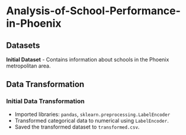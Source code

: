 # Analysis-of-School-Performance-in-Phoenix
## Datasets

**Initial Dataset** - Contains information about schools in the Phoenix metropolitan area.


## Data Transformation

### Initial Data Transformation
- Imported libraries: `pandas`, `sklearn.preprocessing.LabelEncoder`
- Transformed categorical data to numerical using `LabelEncoder`.
- Saved the transformed dataset to `transformed.csv`.
